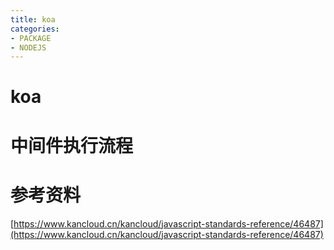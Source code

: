 ```yaml
---
title: koa
categories: 
- PACKAGE
- NODEJS
---
```


# koa

# 中间件执行流程





# 参考资料

[https://www.kancloud.cn/kancloud/javascript-standards-reference/46487](https://www.kancloud.cn/kancloud/javascript-standards-reference/46487)